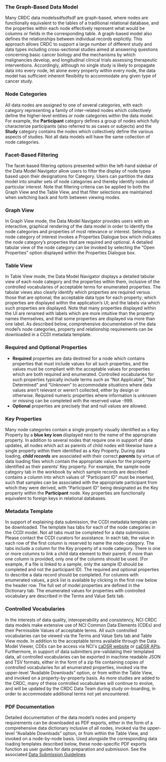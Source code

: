 ### The Graph-Based Data Model

Many CRDC data modelssdfsdfsdf are graph-based, where nodes are functionally equivalent to the tables of a traditional relational database, and the properties within each node effectively represent what would be columns or fields in the corresponding table. A graph-based model also defines the relationships between individual records explicitly. This approach allows CRDC to support a large number of different study and data types including cross-sectional studies aimed at answering questions concerning basic cancer biology and the mechanisms by which malignancies develop, and longitudinal clinical trials assessing therapeutic interventions. Accordingly, although no single study is likely to propagate data into every node, let alone every property within every node, the data model has sufficient inherent flexibility to accommodate any given type of cancer study.

### Node Categories

All data nodes are assigned to one of several categories, with each category representing a family of inter-related nodes which collectively define the higher-level entities or node categories within the data model. For example, the **Participant** category defines a group of nodes which fully characterize participants (also referred to as cases or subjects) and the **Study** category contains the nodes which collectively define the various aspects of studies.  Not all data models will have the same collection of node categories.



<!-- PAGE BREAK -->

### Facet-Based Filtering

The facet-based filtering options presented within the left-hand sidebar of the Data Model Navigator allow users to filter the display of node types based upon their designations for Category. Users can partition the data model into smaller sets of node categories and thereby identify nodes of particular interest. Note that filtering criteria can be applied to both the Graph View and the Table View, and that filter selections are maintained when switching back and forth between viewing modes.

### Graph View

In Graph View mode, the Data Model Navigator provides users with an interactive, graphical rendering of the data model in order to identify the node categories and  properties of most relevance or interest. Selecting a node category of interest invokes a Properties Dialogue box which indicates the node category’s properties that are required and optional. A detailed tabular view of the node category can be invoked by selecting the “Open Properties” option displayed within the Properties Dialogue box.

### Table View

In Table View mode, the Data Model Navigator displays a detailed tabular view of each node category and the properties within them, inclusive of the controlled vocabularies of acceptable terms for enumerated properties. The tabular views also clearly identify which properties are required versus those that are optional; the acceptable data type for each property; which properties are displayed within the application’s UI; and the labels via which such properties are displayed. Note that many properties displayed within the UI are renamed with labels which are more intuitive than the property names themselves, and that some properties are displayed via more than one label. As described below, comprehensive documentation of the data model’s node categories, property and relationship requirements can be downloaded in a CCDI metadata template.

### Required and Optional Properties

- **Required** properties are data destined for a node which contains properties that must include values for all such properties, and the values must be compliant with the acceptable values for properties which are both required and enumerated. Controlled vocabularies for such properties typically include terms such as “Not Applicable”, “Not Determined” and “Unknown” to accommodate situations where data values aren’t relevant or weren’t collected, either by design or otherwise. Required numeric properties where information is unknown or missing can be completed with the reserved value -999.
- **Optional** properties are precisely that and null values are allowed.

<!-- PAGE BREAK -->

### Key Properties

Many node categories contain a single property visually identified as a Key Property by a **blue key icon** displayed next to the name of the appropriate property. In addition to several nodes that require one in support of data updates, all nodes which act as parents of child nodes will likewise have a single property within them identified as a Key Property. During data loading, **_child records_** are associated with their correct **_parents_** by virtue of data loading files which contain the appropriate values for the property identified as their parents’ Key property. For example, the sample node category tab in the workbook by which sample records are described contains a column into which values of “Participant ID” must be inserted, such that samples can be associated with the appropriate participant from which they were derived, with “Participant ID” being designated as the Key property within the **Participant** node. Key properties are functionally equivalent to foreign keys in relational databases.

### Metadata Template

In support of explaining data submission, the CCDI metadata template can be downloaded. 
The template has tabs for each of the node categories in the CCDI model. Not all tabs must be completed for a data submission. Please contact the CCDI curators for assistance.  In each tab, the value in each row of the first column is reserved to name the node-category.  The tabs include a column for the Key property of a node category. There is one or more columns to link a child data element to their parent. If more than one column is provided, only one of the columns should be used. (For example, if a file is linked to a sample, only the sample ID should be completed and not the participant ID). The required and optional properties to describe a data record should be completed. For columns with enumerated values, a pick list is available by clicking in the first row below the header row. The full set of model properties are defined in the Dictionary tab.  The enumerated values for properties with controlled vocabulary are described in the Terms and Value Sets tab. 


### Controlled Vocabularies

In the interests of data quality, interoperability and consistency, NCI CRDC data models make extensive use of NCI Common Data Elements (CDEs) and their Permissible Values of acceptable terms. All such controlled vocabularies can be viewed via the Terms and Value Sets tab and Table View mode. In addition to the acceptable terms available through the Data Model Viewer, CDEs can be access via NCI's [caDSR website](https://cadsr.cancer.gov/onedata/Home.jsp) or [caDSR APIs](https://cadsrapi.cancer.gov/NCIAPI/1.0/index.html).  Furthermore, in support of data submitters pre-validating their templated data, all controlled vocabularies can be exported in machine readable JSON and TSV formats, either in the form of a zip file containing copies of controlled vocabularies for all enumerated properties, invoked via the upper-level “Available Downloads” option, or from within the Table View, and invoked on a property-by-property basis. As more studies are added to the CRDC, many of these controlled vocabularies will continue to evolve, and will be updated by the CRDC Data Team during study on-boarding, in order to accommodate additional terms not yet encountered.


### PDF Documentation

Detailed documentation of the data model’s nodes and property requirements can be downloaded as PDF exports, either in the form of a comprehensive data dictionary inclusive of all nodes, invoked via the upper-level “Available Downloads” option, or from within the Table View, and invoked on a node-by-node basis. Used alongside the corresponding data loading templates described below, these node-specific PDF exports function as user guides for data preparation and submission. See the associated [Data Submission Guidelines](https://datacommons.cancer.gov)